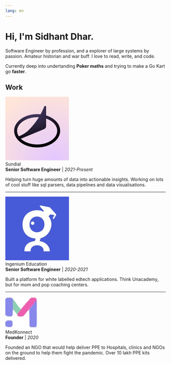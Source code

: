 ```yaml
---
lang: en
---
```


# Hi, I'm Sidhant Dhar.

Software Engineer by profession, and a explorer of large systems by passion. Amateur historian and war buff. I love to read, write, and code.


Currently deep into undertanding **Poker maths** and trying to make a Go Kart go **faster**.

## Work

<div class="flex items-center">
  <img src="/src/images/sundialso.jpeg" alt="Sundial logo" class="w-10 h-10 rounded-md mr-2" />
  <div>
    <div class="font-title my-0 font-bold text-2xl">Sundial</div>
    <div class="opacity-75"><strong>Senior Software Engineer</strong> | <em class="font-date">2021-Present</em></div>
  </div>
</div>

<!-- ### Sundial
**Senior Software Engineer** | *2021-Present* -->

Helping turn huge amounts of data into actionable insights. Working on lots of cool stuff like sql parsers, data pipelines and data visualisations.


---

<div class="flex items-center mt-6">
  <img src="/src/images/ingenium.jpeg" alt="Ingenium logo" class="w-10 h-10 rounded-md mr-2" />
  <div>
    <div class="font-title my-0 font-bold text-2xl">Ingenium Education</div>
    <div class="opacity-75"><strong>Senior Software Engineer</strong> | <em class="font-date">2020-2021</em></div>
  </div>
</div>


Built a platform for white labelled edtech applications. Think Unacademy, but for mom and pop coaching centers.

---

<div class="flex items-center mt-6">
  <img src="/src/images/medkonnect.png" alt="Medkonnect logo" class="w-10 h-10 rounded-md mr-2" />
  <div>
    <div class="font-title my-0 font-bold text-2xl">MedKonnect</div>
    <div class="opacity-75"><strong>Founder</strong> | <em class="font-date">2020</em></div>
  </div>
</div>

Founded an NGO that would help deliver PPE to Hospitals, clinics and NGOs on the ground to help them fight the pandemic. Over 10 lakh PPE kits delivered.
